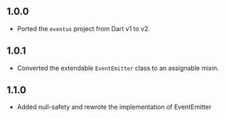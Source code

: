## 1.0.0

- Ported the `eventus` project from Dart v1 to v2.

## 1.0.1

- Converted the extendable `EventEmitter` class to an assignable mixin. 

## 1.1.0

- Added null-safety and rewrote the implementation of EventEmitter